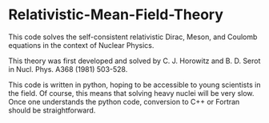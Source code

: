 # Relativistic-Mean-Field-Theory
This code solves the self-consistent relativistic Dirac, Meson, and Coulomb equations in the context of Nuclear Physics. 

This theory was first developed and solved by C. J. Horowitz and B. D. Serot in Nucl. Phys. A368 (1981) 503-528. 

This code is written in python, hoping to be accessible to young scientists in the field. Of course, this means that solving heavy nuclei will be very slow. Once one understands the python code, conversion to C++ or Fortran should be straightforward. 
